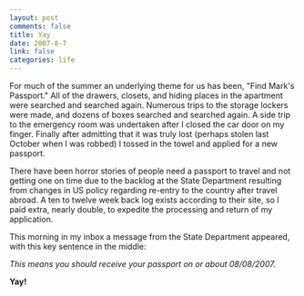 ```yaml
--- 
layout: post
comments: false
title: Yay
date: 2007-8-7
link: false
categories: life
---
```

For much of the summer an underlying theme for us has been, "Find Mark's Passport."  All of the drawers, closets, and hiding places in the apartment were searched and searched again.  Numerous trips to the storage lockers were made, and dozens of boxes searched and searched again.  A side trip to the emergency room was undertaken after I closed the car door on my finger.  Finally after admitting that it was truly lost (perhaps stolen last October when I was robbed) I tossed in the towel and applied for a new passport.

There have been horror stories of people need a passport to travel and not getting one on time due to the backlog at the State Department resulting from changes in US policy regarding re-entry to the country after travel abroad.  A ten to twelve week back log exists according to their site, so I paid extra, nearly double, to expedite the processing and return of my application.

This morning in my inbox a message from the State Department appeared, with this key sentence in the middle:

<i>This means you should receive your passport on or about 08/08/2007.</i>

<strong>Yay!</strong>


